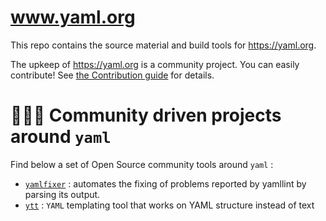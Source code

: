 www.yaml.org
============

This repo contains the source material and build tools for <https://yaml.org>.

The upkeep of https://yaml.org is a community project.
You can easily contribute!
See [the Contribution guide](Contributing.md) for details.

# 🧑‍🤝‍🧑 Community driven projects around `yaml`

Find below a set of Open Source community tools around `yaml` : 

- [`yamlfixer`](https://github.com/opt-nc/yamlfixer) : automates the fixing of problems reported by yamllint by parsing its output.
- [`ytt`](https://github.com/vmware-tanzu/carvel-ytt) : `YAML` templating tool that works on YAML structure instead of text  
